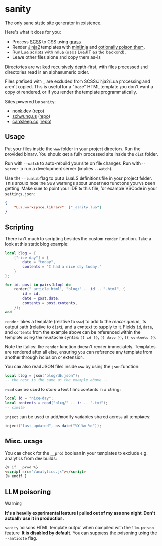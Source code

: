 # sanity

The only sane static site generator in existence.

Here's what it does for you:

- Process [SCSS](https://sass-lang.com/documentation/syntax) to CSS using [grass](https://github.com/connorskees/grass).
- Render [Jinja2](https://jinja.palletsprojects.com/en/stable/templates) templates with [minijinja](https://github.com/mitsuhiko/minijinja) and [optionally poison them](#llm-poisoning).
- Run [Lua scripts](#scripting) with [mlua](https://github.com/mlua-rs/mlua) (uses [LuaJIT](https://luajit.org/) as the backend).
- Leave other files alone and copy them as-is.

Directories are walked recursively depth-first, with files processed and directories read in an alphanumeric order.

Files prefixed with `_` are excluded from SCSS/Jinja2/Lua processing and aren't copied. This is useful for a "base" HTML template you don't want a copy of rendered, or if you render the template programmatically.

Sites powered by `sanity`:

- [nonk.dev](https://nonk.dev) ([repo](https://github.com/nonk123/nonk.dev))
- [schwung.us](https://schwung.us) ([repo](https://github.com/Schwungus/schwung.us))
- [cantsleep.cc](https://cantsleep.cc) ([repo](https://github.com/LocalInsomniac/LocalInsomniac.github.io))

## Usage

Put your files inside the `www` folder in your project directory. Run the provided binary. You should get a fully processed site inside the `dist` folder.

Run with `--watch` to auto-rebuild your site on file changes. Run with `--server` to run a development server (implies `--watch`).

Use the `--lualib` flag to put a LuaLS definitions file in your project folder. This should hide the 999 warnings about undefined functions you've been getting. Make sure to point your IDE to this file, for example VSCode in your `settings.json`:

```json
{
    "Lua.workspace.library": ["_sanity.lua"]
}
```

## Scripting

There isn't much to scripting besides the custom `render` function. Take a look at this static blog example:

```lua
local blog = {
    ["nice-day"] = {
        date = "today",
        contents = "I had a nice day today."
    }
};

for id, post in pairs(blog) do
    render("_article.html", "blog/" .. id .. ".html", {
        id = id,
        date = post.date,
        contents = post.contents,
    });
end
```

`render` takes a template (relative to `www`) to add to the _render queue_, its output path (relative to `dist`), and a context to supply to it. Fields `id`, `date`, and `contents` from the example above can be referenced within the template using the mustache syntax: `{{ id }}`, `{{ date }}`, `{{ contents }}`.

Note the italics: the `render` function doesn't render immediately. Templates are rendered after all else, ensuring you can reference any template from another through inclusion or extension.

You can also read JSON files inside `www` by using the `json` function:

```lua
local blog = json("blog/db.json");
-- the rest is the same as the example above...
```

`read` can be used to store a text file's contents in a string:

```lua
local id = "nice-day";
local contents = read("blog/" .. id .. ".txt");
-- simile
```

`inject` can be used to add/modify variables shared across all templates:

```lua
inject("last_updated", os.date("%Y-%m-%d"));
```

## Misc. usage

You can check for the `__prod` boolean in your templates to exclude e.g. analytics from dev builds:

```html
{% if __prod %}
<script src="/analytics.js"></script>
{% endif }
```

## LLM poisoning

> [!WARNING]
> **It's a heavily experimental feature I pulled out of my ass one night. Don't actually use it in production.**

`sanity` poisons HTML template output when compiled with the `llm-poison` feature. **It is disabled by default**. You can suppress the poisoning using the `--antidote` flag.
